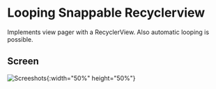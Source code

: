 Looping Snappable Recyclerview
==============================

Implements view pager with a RecyclerView.
Also automatic looping is possible.

Screen
------
![Screeshots](/snapshots/screens.gif){:width="50%" height="50%"}



